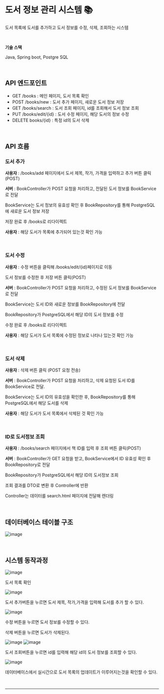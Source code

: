 # 도서 정보 관리 시스템 📚

도서 목록에 도서를 추가하고 도서 정보를 수정, 삭제, 조회하는 시스템

<br>

**기술 스택**

Java, Spring boot, Postgre SQL

<br>




## API 엔드포인트
- GET /books : 메인 페이지, 도서 목록 확인
- POST /books/new : 도서 추가 페이지, 새로운 도서 정보 저장
- GET /books/search : 도서 조회 페이지, id를 조회해서 도서 정보 조회
- PUT /books/edit/{id} : 도서 수정 페이지, 해당 도서의 정보 수정
- DELETE books/{id} : 특정 id의 도서 삭제 

<br>

## API 흐름

### 도서 추가

**사용자** : /books/add 페이지에서 도서 제목, 작가, 가격을 입력하고 추가 버튼 클릭(POST)

**서버** : BookController가 POST 요청을 처리하고, 전달된 도서 정보를 BookService로 전달

BookService는 도서 정보의 유효성 확인 후 BookRepository를 통해 PostgreSQL에 새로운 도서 정보 저장

저장 완료 후 /books로 리다이렉트

**사용자** : 해당 도서가 목록에 추가되어 있는것 확인 가능

<br>

### 도서 수정

**사용자** : 수정 버튼을 클릭해 /books/edit/{id}페이지로 이동

도서 정보를 수정한 후 저장 버튼 클릭(POST)

**서버** : BookController가 POST 요청을 처리하고, 수정된 도서 정보를 BookService로 전달

BookService는 도서 ID와 새로운 정보를 BookRepository에 전달

BookRepository가 PostgreSQL에서 해당 ID의 도서 정보를 수정

수정 완료 후 /books로 리다이렉트

**사용자** : 해당 도서가 도서 목록에 수정된 정보로 나타나 있는것 확인 가능

<br>

### 도서 삭제

**사용자** : 삭제 버튼 클릭 (POST 요청 전송)

**서버** : BookController가 POST 요청을 처리하고, 삭제 요청된 도서 ID를 BookService로 전달.

BookService는 도서 ID의 유효성을 확인한 후, BookRepository를 통해 PostgreSQL에서 해당 도서를 삭제

**사용자** : 해당 도서가 도서 목록에서 삭제된 것 확인 가능

<br>

### ID로 도서정보 조회

**사용자** : /books/search 페이지에서 책 ID를 입력 후 조회 버튼 클릭(POST)

**서버** : BookController가 GET 요청을 받고, BookService에서 ID 유효성 확인 후 BookRepository로 전달

BookRepository가 PostgreSQL에서 해당 ID의 도서정보 조회

조회 결과를 DTO로 변환 후 Controller에 반환

Controller는 데이터를 search.html 페이지에 전달해 렌더링


<br>


## 데이터베이스 테이블 구조

![image](https://github.com/user-attachments/assets/a50265cb-9972-4d5e-b385-91ecee6d4048)

<br>

## 시스템 동작과정
![image](https://github.com/user-attachments/assets/e1de76a8-2998-475c-b690-16d0925e2a25)

도서 목록 확인

![image](https://github.com/user-attachments/assets/d6bf426e-9534-4fe2-95a2-73de2213569e)

도서 추가버튼을 누르면 도서 제목, 작가,가격을 입력해 도서를 추가 할 수 있다. 


![image](https://github.com/user-attachments/assets/fba7f081-8ac4-438e-bd21-d4b542a60471)

수정 버튼을 누르면 도서 정보를 수정할 수 있다.

삭제 버튼을 누르면 도서가 삭제된다. 

![image](https://github.com/user-attachments/assets/e9f7ad91-d380-4c8a-8931-df17d1f38fb9)
![image](https://github.com/user-attachments/assets/5093c34c-db4f-46cd-a8c4-5d54231ba7eb)

도서 조회버튼을 누르면 id를 입력해 해당 id의 도서 정보를 조회할 수 있다. 

![image](https://github.com/user-attachments/assets/a005032d-0b19-47a3-bf7b-40b3c7d51a3f)

데이터베이스에서 실시간으로 도서 목록의 업데이트가 이루어지는것을 확인할 수 있다. 

<br>



---
